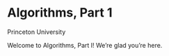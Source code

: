 # Algorithms, Part 1

Princeton University
 

Welcome to Algorithms, Part I! We’re glad you’re here. 







